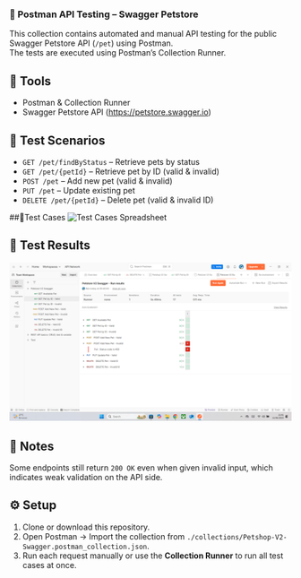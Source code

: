 ### 🐾 Postman API Testing – Swagger Petstore

This collection contains automated and manual API testing for the public Swagger Petstore API (`/pet`) using Postman.  
The tests are executed using Postman’s Collection Runner.

## 🔧 Tools
- Postman & Collection Runner
- Swagger Petstore API (https://petstore.swagger.io)

## 🧪 Test Scenarios
- `GET /pet/findByStatus` – Retrieve pets by status
- `GET /pet/{petId}` – Retrieve pet by ID (valid & invalid)
- `POST /pet` – Add new pet (valid & invalid)
- `PUT /pet` – Update existing pet
- `DELETE /pet/{petId}` – Delete pet (valid & invalid ID)

##📜Test Cases
![Test Cases Spreadsheet](https://drive.google.com/drive/folders/1hNLC8WfBSroG6DgK0enLolbpr-b_XfeW?usp=sharing)

## 📸 Test Results
![Screenshot – Collection Runner Result](screenshot/test-result.png)

## 📝 Notes
Some endpoints still return `200 OK` even when given invalid input, which indicates weak validation on the API side.

## ⚙️ Setup

1. Clone or download this repository.
2. Open Postman → Import the collection from `./collections/Petshop-V2-Swagger.postman_collection.json`.
3. Run each request manually or use the **Collection Runner** to run all test cases at once.
